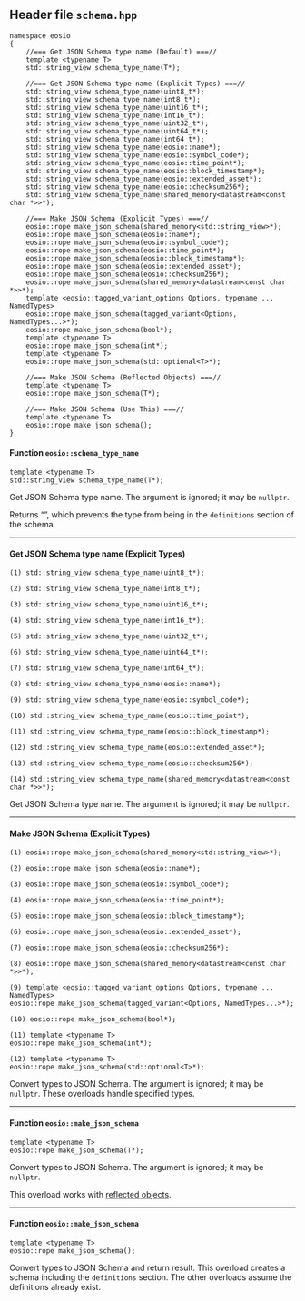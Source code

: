 ## Header file <code>schema.hpp</code></strong>

```
namespace eosio
{
    //=== Get JSON Schema type name (Default) ===//
    template <typename T>
    std::string_view schema_type_name(T*);

    //=== Get JSON Schema type name (Explicit Types) ===//
    std::string_view schema_type_name(uint8_t*);
    std::string_view schema_type_name(int8_t*);
    std::string_view schema_type_name(uint16_t*);
    std::string_view schema_type_name(int16_t*);
    std::string_view schema_type_name(uint32_t*);
    std::string_view schema_type_name(uint64_t*);
    std::string_view schema_type_name(int64_t*);
    std::string_view schema_type_name(eosio::name*);
    std::string_view schema_type_name(eosio::symbol_code*);
    std::string_view schema_type_name(eosio::time_point*);
    std::string_view schema_type_name(eosio::block_timestamp*);
    std::string_view schema_type_name(eosio::extended_asset*);
    std::string_view schema_type_name(eosio::checksum256*);
    std::string_view schema_type_name(shared_memory<datastream<const char *>>*);

    //=== Make JSON Schema (Explicit Types) ===//
    eosio::rope make_json_schema(shared_memory<std::string_view>*);
    eosio::rope make_json_schema(eosio::name*);
    eosio::rope make_json_schema(eosio::symbol_code*);
    eosio::rope make_json_schema(eosio::time_point*);
    eosio::rope make_json_schema(eosio::block_timestamp*);
    eosio::rope make_json_schema(eosio::extended_asset*);
    eosio::rope make_json_schema(eosio::checksum256*);
    eosio::rope make_json_schema(shared_memory<datastream<const char *>>*);
    template <eosio::tagged_variant_options Options, typename ... NamedTypes>
    eosio::rope make_json_schema(tagged_variant<Options, NamedTypes...>*);
    eosio::rope make_json_schema(bool*);
    template <typename T>
    eosio::rope make_json_schema(int*);
    template <typename T>
    eosio::rope make_json_schema(std::optional<T>*);

    //=== Make JSON Schema (Reflected Objects) ===//
    template <typename T>
    eosio::rope make_json_schema(T*);

    //=== Make JSON Schema (Use This) ===//
    template <typename T>
    eosio::rope make_json_schema();
}
```



#### Function <code>eosio::schema_type_name</code></strong>


```
template <typename T>
std::string_view schema_type_name(T*);
```


Get JSON Schema type name. The argument is ignored; it may be `nullptr`.

Returns “”, which prevents the type from being in the `definitions` section of the schema.



---



#### Get JSON Schema type name (Explicit Types)


```
(1) std::string_view schema_type_name(uint8_t*);

(2) std::string_view schema_type_name(int8_t*);

(3) std::string_view schema_type_name(uint16_t*);

(4) std::string_view schema_type_name(int16_t*);

(5) std::string_view schema_type_name(uint32_t*);

(6) std::string_view schema_type_name(uint64_t*);

(7) std::string_view schema_type_name(int64_t*);

(8) std::string_view schema_type_name(eosio::name*);

(9) std::string_view schema_type_name(eosio::symbol_code*);

(10) std::string_view schema_type_name(eosio::time_point*);

(11) std::string_view schema_type_name(eosio::block_timestamp*);

(12) std::string_view schema_type_name(eosio::extended_asset*);

(13) std::string_view schema_type_name(eosio::checksum256*);

(14) std::string_view schema_type_name(shared_memory<datastream<const char *>>*);
```


Get JSON Schema type name. The argument is ignored; it may be `nullptr`.



---



#### Make JSON Schema (Explicit Types)


```
(1) eosio::rope make_json_schema(shared_memory<std::string_view>*);

(2) eosio::rope make_json_schema(eosio::name*);

(3) eosio::rope make_json_schema(eosio::symbol_code*);

(4) eosio::rope make_json_schema(eosio::time_point*);

(5) eosio::rope make_json_schema(eosio::block_timestamp*);

(6) eosio::rope make_json_schema(eosio::extended_asset*);

(7) eosio::rope make_json_schema(eosio::checksum256*);

(8) eosio::rope make_json_schema(shared_memory<datastream<const char *>>*);

(9) template <eosio::tagged_variant_options Options, typename ... NamedTypes>
eosio::rope make_json_schema(tagged_variant<Options, NamedTypes...>*);

(10) eosio::rope make_json_schema(bool*);

(11) template <typename T>
eosio::rope make_json_schema(int*);

(12) template <typename T>
eosio::rope make_json_schema(std::optional<T>*);
```


Convert types to JSON Schema. The argument is ignored; it may be `nullptr`. These overloads handle specified types.



---



#### Function <code>eosio::make_json_schema</code></strong>


```
template <typename T>
eosio::rope make_json_schema(T*);
```


Convert types to JSON Schema. The argument is ignored; it may be `nullptr`.

This overload works with [reflected objects](doc_struct_reflection#standardese-reflection).



---



#### Function <code>eosio::make_json_schema</code></strong>


```
template <typename T>
eosio::rope make_json_schema();
```


Convert types to JSON Schema and return result. This overload creates a schema including the `definitions` section. The other overloads assume the definitions already exist.
